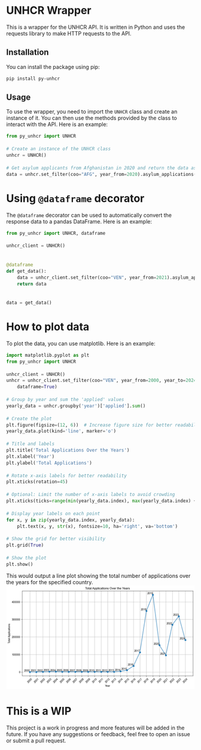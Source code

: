 # UNHCR Wrapper
This is a wrapper for the UNHCR API. It is written in Python and uses the requests library to make HTTP requests to the API.

## Installation

You can install the package using pip:

```bash
pip install py-unhcr
```

## Usage
To use the wrapper, you need to import the `UNHCR` class and create an instance of it. You can then use the methods provided by the class to interact
with the API. Here is an example:

```python
from py_unhcr import UNHCR

# Create an instance of the UNHCR class
unhcr = UNHCR()

# Get asylum applicants from Afghanistan in 2020 and return the data as a DataFrame
data = unhcr.set_filter(coo="AFG", year_from=2020).asylum_applications(dataframe=True)
```

# Using `@dataframe` decorator
The `@dataframe` decorator can be used to automatically convert the response data to a pandas DataFrame. Here is an example:

```python       
from py_unhcr import UNHCR, dataframe

unhcr_client = UNHCR()


@dataframe
def get_data():
    data = unhcr_client.set_filter(coo="VEN", year_from=2021).asylum_applications()
    return data


data = get_data()
```

# How to plot data
To plot the data, you can use matplotlib. Here is an example:

```python
import matplotlib.pyplot as plt
from py_unhcr import UNHCR

unhcr_client = UNHCR()
unhcr = unhcr_client.set_filter(coo="VEN", year_from=2000, year_to=2024, coa_all=True).asylum_applications(
    dataframe=True)

# Group by year and sum the 'applied' values
yearly_data = unhcr.groupby('year')['applied'].sum()

# Create the plot
plt.figure(figsize=(12, 6))  # Increase figure size for better readability
yearly_data.plot(kind='line', marker='o')

# Title and labels
plt.title('Total Applications Over the Years')
plt.xlabel('Year')
plt.ylabel('Total Applications')

# Rotate x-axis labels for better readability
plt.xticks(rotation=45)

# Optional: Limit the number of x-axis labels to avoid crowding
plt.xticks(ticks=range(min(yearly_data.index), max(yearly_data.index) + 1, 1))

# Display year labels on each point
for x, y in zip(yearly_data.index, yearly_data):
    plt.text(x, y, str(x), fontsize=10, ha='right', va='bottom')

# Show the grid for better visibility
plt.grid(True)

# Show the plot
plt.show()
```

This would output a line plot showing the total number of applications over the years for the specified country.
![Total Applications Over the Years](https://github.com/chapig/py-unhcr/blob/main/example/output.png)

# This is a WIP
This project is a work in progress and more features will be added in the future. If you have any suggestions or feedback, feel free to open an issue or submit a pull request.
